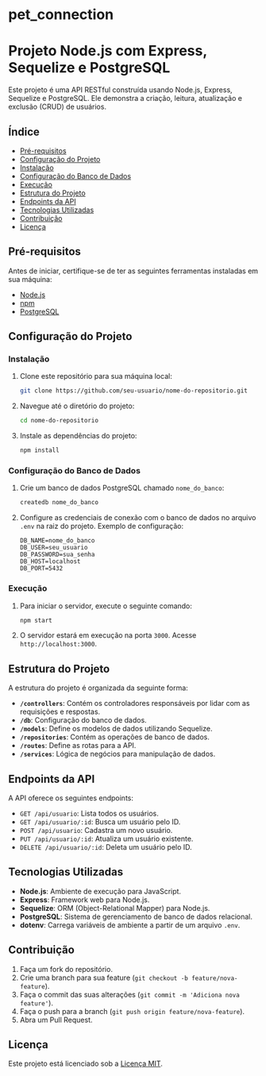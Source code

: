 # pet_connection


# Projeto Node.js com Express, Sequelize e PostgreSQL

Este projeto é uma API RESTful construída usando Node.js, Express, Sequelize e PostgreSQL. Ele demonstra a criação, leitura, atualização e exclusão (CRUD) de usuários.

## Índice

- [Pré-requisitos](#pré-requisitos)
- [Configuração do Projeto](#configuração-do-projeto)
- [Instalação](#instalação)
- [Configuração do Banco de Dados](#configuração-do-banco-de-dados)
- [Execução](#execução)
- [Estrutura do Projeto](#estrutura-do-projeto)
- [Endpoints da API](#endpoints-da-api)
- [Tecnologias Utilizadas](#tecnologias-utilizadas)
- [Contribuição](#contribuição)
- [Licença](#licença)

## Pré-requisitos

Antes de iniciar, certifique-se de ter as seguintes ferramentas instaladas em sua máquina:

- [Node.js](https://nodejs.org/en/)
- [npm](https://www.npmjs.com/get-npm)
- [PostgreSQL](https://www.postgresql.org/download/)

## Configuração do Projeto

### Instalação

1. Clone este repositório para sua máquina local:

    ```bash
    git clone https://github.com/seu-usuario/nome-do-repositorio.git
    ```

2. Navegue até o diretório do projeto:

    ```bash
    cd nome-do-repositorio
    ```

3. Instale as dependências do projeto:

    ```bash
    npm install
    ```

### Configuração do Banco de Dados

1. Crie um banco de dados PostgreSQL chamado `nome_do_banco`:

    ```bash
    createdb nome_do_banco
    ```

2. Configure as credenciais de conexão com o banco de dados no arquivo `.env` na raiz do projeto. Exemplo de configuração:

    ```
    DB_NAME=nome_do_banco
    DB_USER=seu_usuario
    DB_PASSWORD=sua_senha
    DB_HOST=localhost
    DB_PORT=5432
    ```

### Execução

1. Para iniciar o servidor, execute o seguinte comando:

    ```bash
    npm start
    ```

2. O servidor estará em execução na porta `3000`. Acesse `http://localhost:3000`.

## Estrutura do Projeto

A estrutura do projeto é organizada da seguinte forma:


- **`/controllers`**: Contém os controladores responsáveis por lidar com as requisições e respostas.
- **`/db`**: Configuração do banco de dados.
- **`/models`**: Define os modelos de dados utilizando Sequelize.
- **`/repositories`**: Contém as operações de banco de dados.
- **`/routes`**: Define as rotas para a API.
- **`/services`**: Lógica de negócios para manipulação de dados.

## Endpoints da API

A API oferece os seguintes endpoints:

- `GET /api/usuario`: Lista todos os usuários.
- `GET /api/usuario/:id`: Busca um usuário pelo ID.
- `POST /api/usuario`: Cadastra um novo usuário.
- `PUT /api/usuario/:id`: Atualiza um usuário existente.
- `DELETE /api/usuario/:id`: Deleta um usuário pelo ID.

## Tecnologias Utilizadas

- **Node.js**: Ambiente de execução para JavaScript.
- **Express**: Framework web para Node.js.
- **Sequelize**: ORM (Object-Relational Mapper) para Node.js.
- **PostgreSQL**: Sistema de gerenciamento de banco de dados relacional.
- **dotenv**: Carrega variáveis de ambiente a partir de um arquivo `.env`.

## Contribuição

1. Faça um fork do repositório.
2. Crie uma branch para sua feature (`git checkout -b feature/nova-feature`).
3. Faça o commit das suas alterações (`git commit -m 'Adiciona nova feature'`).
4. Faça o push para a branch (`git push origin feature/nova-feature`).
5. Abra um Pull Request.

## Licença

Este projeto está licenciado sob a [Licença MIT](LICENSE).
